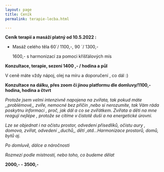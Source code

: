 ```yaml
---
layout: page
title: Ceník
permalink: terapie-lecba.html

---
```

**Ceník terapií a masáží platný od 10.5.2022 :**

* Masáž celého těla 60´/ 1100,-, 90 ´/ 1300,-

  1600,- s harmonizací za pomoci kříšťálových mís

**Konzultace, terapie, sezení 1400 ,- / hodina a půl**

V ceně máte vždy nápoj, olej na míru a doporučení , co dál :)

**Konzultace na dálku, přes zoom či jinou platformu dle domluvy/1100,- hodina, hodina a čtvrt**

_Protože jsem velmi intenzivně napojena na zvířata, tak pokud máte ,,problémové,, zvíře, nemocné bez příčin ,nebo si nerozumíte, tak Vám ráda poskytnu informaci , proč, jak dál a co se zvířátkem. Zvířata a děti na mne reagují nejlépe , protože se cítíme v čistotě duší a na energetické úrovni._

_Lze se objednat i na očistu prostor, odvedení přisedlíků, očistu aury , domova, zvířat, odvedení ,,duchů,, dětí ,atd...Harmonizace prostorů, domů, bytů aj._

_Po domluvě, dálce a náročnosti_

_Rozmezí podle místností, nebo toho, co budeme dělat_

**2000,- - 3500,-**